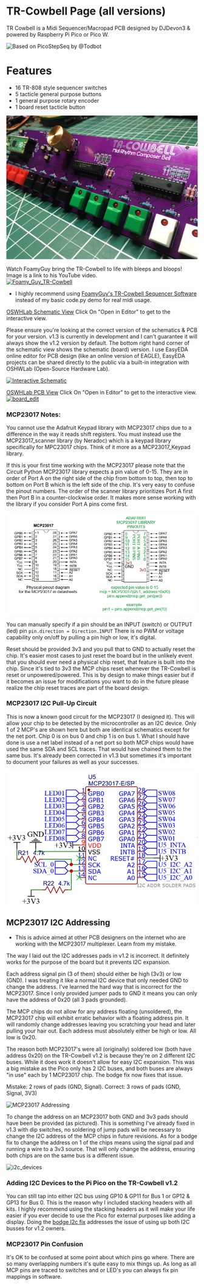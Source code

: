 # TR-Cowbell Page (all versions)
TR Cowbell is a Midi Sequencer/Macropad PCB designed by DJDevon3 & powered by Raspberry Pi Pico or Pico W.

![Based on PicoStepSeq by @Todbot](https://github.com/todbot/picostepseq)

# Features
- 16 TR-808 style sequencer switches
- 5 tacticle general purpose buttons
- 1 general purpose rotary encoder
- 1 board reset tacticle button

![](https://raw.githubusercontent.com/DJDevon3/My_Circuit_Python_Projects/main/Boards/raspberrypi/Raspberry%20Pi%20Pico/TR%20Cowbell/Pictures/v1.2_screenshot.jpg)


Watch FoamyGuy bring the TR-Cowbell to life with bleeps and bloops! Image is a link to his YouTube video.  
[![Foamy_Guy_TR-Cowbell](https://user-images.githubusercontent.com/49322231/209728878-aee7aa86-ee7d-4b8d-9cf7-07cdacc37603.PNG)](https://youtu.be/QR1UXm6L_6I)

- I highly recommend using [FoamyGuy's TR-Cowbell Sequencer Software](https://github.com/FoamyGuy/TR_Cowbell_Sequencer_Software) instead of my basic code.py demo for real midi usage. 


[OSWHLab Schematic View](https://oshwlab.com/djdevon3/tr-cowbell) Click On "Open in Editor" to get to the interactive view. 

Please ensure you're looking at the correct version of the schematics & PCB for your version. v1.3 is currently in development and I can't guarantee it will always show the v1.2 version by default. The bottom right hand corner of the schematic view shows the schematic (board) version. I use EasyEDA online editor for PCB design (like an online version of EAGLE), EasyEDA projects can be shared directly to the public via a built-in integration with OSHWLab (Open-Source Hardware Lab).

[![Interactive Schematic](https://user-images.githubusercontent.com/49322231/211129691-dff79537-d356-4c8f-8018-5aee37fdd8c6.PNG)](https://oshwlab.com/djdevon3/tr-cowbell) 

[OSWHLab PCB View](https://oshwlab.com/djdevon3/tr-cowbell) Click On "Open in Editor" to get to the interactive view. 
[![board_edit](https://user-images.githubusercontent.com/49322231/211129802-da455512-baab-4bc4-bef5-35cfddc2690f.PNG)](https://oshwlab.com/djdevon3/tr-cowbell) 

### MCP23017 Notes:
You cannot use the Adafruit Keypad library with MCP23017 chips due to a difference in the way it reads shift registers. You must instead use the MCP23017_scanner library (by Neradoc) which is a keypad library specifically for MPC23017 chips. Think of it more as a MCP23017_Keypad library.

If this is your first time working with the MCP23017 please note that the Circuit Python MCP23017 library expects a pin value of 0-15. They are in order of Port A on the right side of the chip from bottom to top, then top to bottom on Port B which is the left side of the chip. It's very easy to confuse the pinout numbers. The order of the scanner library prioritizes Port A first then Port B in a counter-clockwise order. It makes more sense working with the library if you consider Port A pins come first.

![](https://raw.githubusercontent.com/DJDevon3/My_Circuit_Python_Projects/main/Boards/raspberrypi/Raspberry%20Pi%20Pico/TR%20Cowbell/MCP%20Diagram.jpg)

You can manually specify if a pin should be an INPUT (switch) or OUTPUT (led) pin `pin.direction = Direction.INPUT` There is no PWM or voltage capability only on/off by pulling a pin high or low, it's digital.

Reset should be provided 3v3 and you pull that to GND to actually reset the chip. It's easier most cases to just reset the board but in the unlikely event that you should ever need a physical chip reset, that feature is built into the chip. Since it's tied to 3v3 the MCP chips reset whenever the TR-Cowbell is reset or unpowered/powered. This is by design to make things easier but if it becomes an issue for modifications you want to do in the future please realize the chip reset traces are part of the board design.

### MCP23017 I2C Pull-Up Circuit
This is now a known good circuit for the MCP23017 (I designed it). This will allow your chip to be detected by the microcontroller as an I2C device. Only 1 of 2 MCP's are shown here but both are identical schematics except for the net port. Chip 0 is on bus 0 and chip 1 is on bus 1. What I should have done is use a net label instead of a net port so both MCP chips would have used the same SDA and SCL traces. That would have chained them to the same bus. It's already been corrected in v1.3 but sometimes it's important to document your failures as well as your successes.

![](https://raw.githubusercontent.com/DJDevon3/My_Circuit_Python_Projects/main/Boards/raspberrypi/Raspberry%20Pi%20Pico/TR%20Cowbell/MCP23017_Pullup_Diagram.PNG)

## MCP23017 I2C Addressing
- This is advice aimed at other PCB designers on the internet who are working with the MCP23017 multiplexer. Learn from my mistake.

The way I laid out the I2C addresses pads in v1.2 is incorrect. It definitely works for the purpose of the board but it prevents I2C expansion. 

Each address signal pin (3 of them) should either be high (3v3) or low (GND). I was treating it like a normal I2C device that only needed GND to change the address. I've learned the hard way that is incorrect for the MCP23017. Since I only provided jumper pads to GND it means you can only have the address of 0x20 (all 3 pads grounded). 

The MCP chips do not allow for any address floating (unsoldered), the MCP23017 chip will exhibit erratic behavior with a floating address pin. It will randomly change addresses leaving you scratching your head and later pulling your hair out. Each address must absolutely either be high or low. All low is 0x20. 

The reason both MCP23017's were all (originally) soldered low (both have address 0x20) on the TR-Cowbell v1.2 is because they're on 2 different I2C buses. While it does work it doesn't allow for easy I2C expansion. This was a big mistake as the Pico only has 2 I2C buses, and both buses are always "in use" each by 1 MCP23017 chip. The bodge fix now fixes that issue. 

Mistake: 2 rows of pads (GND, Signal). Correct: 3 rows of pads (GND, Signal, 3V3)

![MCP23017 Addressing](https://user-images.githubusercontent.com/49322231/209738852-a7c5ebf0-e847-41f2-91fd-223725190221.jpg)

To change the address on an MCP23017 both GND and 3v3 pads should have been be provided (as pictured). This is something I've already fixed in v1.3 with dip switches, no soldering of jump pads will be necessary to change the I2C address of the MCP chips in future revisions. As for a bodge fix to change the address on 1 of the chips means using the signal pad and running a wire to a 3v3 source. That will only change the address, ensuring both chips are on the same bus is a different issue.

![i2c_devices](https://user-images.githubusercontent.com/49322231/209739560-fe98bdec-a6be-4387-ac1d-8067821e12e9.png)

### Adding I2C Devices to the Pi Pico on the TR-Cowbell v1.2
You can still tap into either I2C bus using GP10 & GP11 for Bus 1 or GP12 & GP13 for Bus 0. This is the reason why I included stacking headers with all kits. I highly recommend using the stacking headers as it will make your life easier if you ever decide to use the Pico for external purposes like adding a display. Doing the [bodge I2c fix](https://github.com/DJDevon3/My_Circuit_Python_Projects/tree/main/Boards/raspberrypi/Raspberry%20Pi%20Pico/TR%20Cowbell/v1.2%20Hardware%20I2C%20Bus%20Fix) addresses the issue of using up both I2C busses for v1.2 owners.

### MCP23017 Pin Confusion
It's OK to be confused at some point about which pins go where. There are so many overlapping numbers it's quite easy to mix things up. As long as all MCP pins are traced to switches and or LED's you can always fix pin mappings in software.
